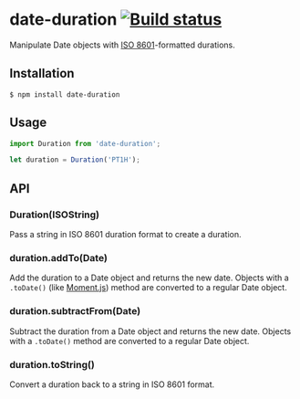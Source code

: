 date-duration [![Build status](https://api.travis-ci.org/smhg/date-duration.png)](https://travis-ci.org/smhg/date-duration)
======
Manipulate Date objects with [ISO 8601](https://en.wikipedia.org/wiki/ISO_8601#Durations)-formatted durations.

## Installation
```shell
$ npm install date-duration
```

## Usage
```javascript
import Duration from 'date-duration';

let duration = Duration('PT1H');
```

## API
### Duration(ISOString)
Pass a string in ISO 8601 duration format to create a duration.

### duration.addTo(Date)
Add the duration to a Date object and returns the new date. Objects with a `.toDate()` (like [Moment.js](http://momentjs.com/)) method are converted to a regular Date object.

### duration.subtractFrom(Date)
Subtract the duration from a Date object and returns the new date. Objects with a `.toDate()` method are converted to a regular Date object.

### duration.toString()
Convert a duration back to a string in ISO 8601 format.
